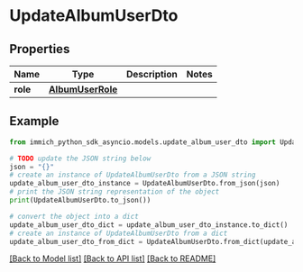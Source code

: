 # UpdateAlbumUserDto


## Properties

Name | Type | Description | Notes
------------ | ------------- | ------------- | -------------
**role** | [**AlbumUserRole**](AlbumUserRole.md) |  | 

## Example

```python
from immich_python_sdk_asyncio.models.update_album_user_dto import UpdateAlbumUserDto

# TODO update the JSON string below
json = "{}"
# create an instance of UpdateAlbumUserDto from a JSON string
update_album_user_dto_instance = UpdateAlbumUserDto.from_json(json)
# print the JSON string representation of the object
print(UpdateAlbumUserDto.to_json())

# convert the object into a dict
update_album_user_dto_dict = update_album_user_dto_instance.to_dict()
# create an instance of UpdateAlbumUserDto from a dict
update_album_user_dto_from_dict = UpdateAlbumUserDto.from_dict(update_album_user_dto_dict)
```
[[Back to Model list]](../README.md#documentation-for-models) [[Back to API list]](../README.md#documentation-for-api-endpoints) [[Back to README]](../README.md)


